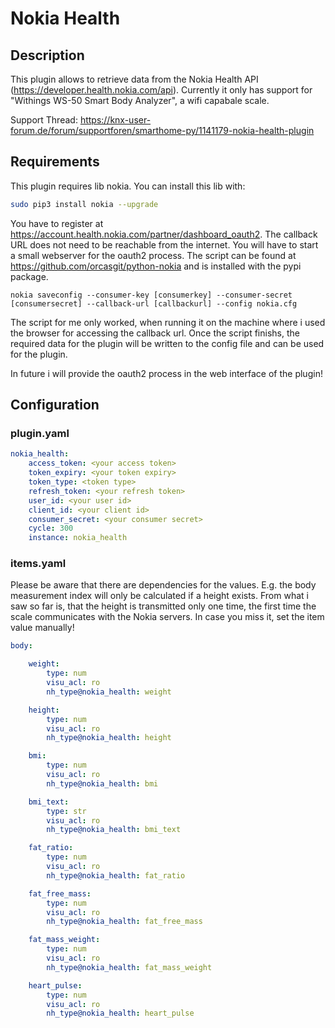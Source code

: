 # Nokia Health

## Description

This plugin allows to retrieve data from the Nokia Health API (https://developer.health.nokia.com/api). Currently it 
only has support for "Withings WS-50 Smart Body Analyzer", a wifi capabale scale.

Support Thread: https://knx-user-forum.de/forum/supportforen/smarthome-py/1141179-nokia-health-plugin

## Requirements

This plugin requires lib nokia. You can install this lib with: 

```bash
sudo pip3 install nokia --upgrade
```

You have to register at https://account.health.nokia.com/partner/dashboard_oauth2.
The callback URL does not need to be reachable from the internet. You will have to start a small webserver for the oauth2
process.  The script can be found at https://github.com/orcasgit/python-nokia and is installed with the pypi package. 
```
nokia saveconfig --consumer-key [consumerkey] --consumer-secret [consumersecret] --callback-url [callbackurl] --config nokia.cfg
```
The script for me only worked, when running it on the machine where i used the browser for accessing the callback url.
Once the script finishs, the required data for the plugin will be written to the config file and can be used for the plugin.

In future i will provide the oauth2 process in the web interface of the plugin!

## Configuration

### plugin.yaml
```yaml
nokia_health:
    access_token: <your access token>
    token_expiry: <your token expiry>
    token_type: <token type>
    refresh_token: <your refresh token>
    user_id: <your user id>
    client_id: <your client id>
    consumer_secret: <your consumer secret>
    cycle: 300
    instance: nokia_health
```

### items.yaml

Please be aware that there are dependencies for the values. E.g. the body measurement index will only be calculated if a
height exists. From what i saw so far is, that the height is transmitted only one time, the first time the scale 
communicates with the Nokia servers. In case you miss it, set the item value manually!

```yaml
body:

    weight:
        type: num
        visu_acl: ro
        nh_type@nokia_health: weight

    height:
        type: num
        visu_acl: ro
        nh_type@nokia_health: height

    bmi:
        type: num
        visu_acl: ro
        nh_type@nokia_health: bmi

    bmi_text:
        type: str
        visu_acl: ro
        nh_type@nokia_health: bmi_text

    fat_ratio:
        type: num
        visu_acl: ro
        nh_type@nokia_health: fat_ratio

    fat_free_mass:
        type: num
        visu_acl: ro
        nh_type@nokia_health: fat_free_mass

    fat_mass_weight:
        type: num
        visu_acl: ro
        nh_type@nokia_health: fat_mass_weight

    heart_pulse:
        type: num
        visu_acl: ro
        nh_type@nokia_health: heart_pulse
```

